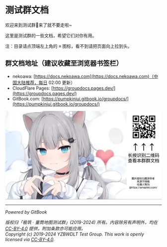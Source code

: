 # 测试群文档

欢迎来到测试群👋来了就不要走啦~

这里是测试群的一些文档，希望它们对你有用。

注：目录请点顶端左上角的 ≡ 图标，看不到请把页面向上拉到头。

## 群文档地址（建议收藏至浏览器书签栏）

- nekoawa: [https://docs.nekoawa.com](https://docs.nekoawa.com)（中国大陆推荐，每日 02:00 更新）
- CloudFlare Pages: [https://groupdocs.pages.dev/](https://groupdocs.pages.dev/)
- GitBook.com: [https://pumpkinjui.gitbook.io/groupdocs/](https://pumpkinjui.gitbook.io/groupdocs/)

![扫码查看群文档](assets/readme.jpg)

---
 
*Powered by GitBook*

*版权归「极筑 · 量筒地图测试群」(2019-2024) 所有。内容除另有声明外，均在 [CC-BY-4.0](https://creativecommons.org/licenses/by/4.0/) 提供，附加条款亦可能应用。*  
*Copyright (c) 2019-2024 YZBWDLT Test Group. This work is openly licensed via [CC-BY-4.0](https://creativecommons.org/licenses/by/4.0/).*
